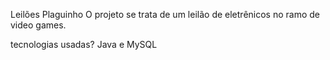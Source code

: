 Leilões Plaguinho
O projeto se trata de um leilão de eletrênicos no ramo de video games.

tecnologias usadas? Java e MySQL
